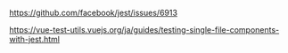 https://github.com/facebook/jest/issues/6913

https://vue-test-utils.vuejs.org/ja/guides/testing-single-file-components-with-jest.html